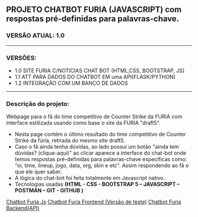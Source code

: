 
## PROJETO CHATBOT FURIA (JAVASCRIPT) com respostas pré-definidas para palavras-chave.
### VERSÃO ATUAL: 1.0

<hr>  

### VERSÕES: 
- 1.0 SITE FURIA C/NOTICIAS CHAT BOT (HTML,CSS, BOOTSTRAP, JS)
- 1.1 ATT PARA DADOS DO CHATBOT EM uma API(FLASK/PYTHON)
- 1.2 INTEGRAÇÃO COM UM BANCO DE DADOS
<hr> 

### Descrição do projeto:
Webpage para o fã do time competitivo de Counter Strike da FURIA com interface estilizada usando como base o site da FURIA "draft5".  
- Nesta page contém o último resultado do time competitivo de Counter Strike da fúria, retirada do mesmo site draft5.
- Caso o fã ainda tenha dúvidas, ao lado possuí um botão "ainda tem dúvidas? (clique-aqui)" ao clicar aparece a interface do chat-bot onde temos respostas pré-definidas para palavras-chave especificas como: "oi, time, lineup, jogo, data, org, 
skin e etc". Assim respondendo ao fã o que ele quer saber.
- A lógica do chat-bot foi feita totalmente em Javascript nativo. 
- Tecnologias usadas <strong>(HTML - CSS - BOOTSTRAP 5 – JAVASCRIPT – POSTMAN – GIT - GITHUB )</strong>

<a href="https://furia-chatbot-js.vercel.app/">Chatbot Furia Js</a>
<a href="https://chatbot-flask-frontend.vercel.app/">Chatbot Furia Frontend (Versão de teste)</a>
<a href="https://github.com/israelbrian/chatbot_flask">Chatbot Furia Backend(API)</a>




